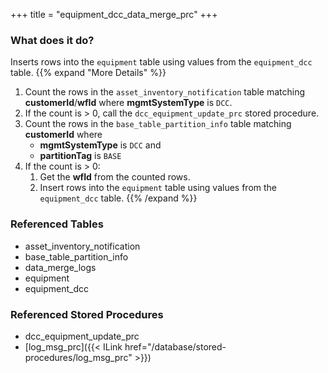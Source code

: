 +++
title = "equipment_dcc_data_merge_prc"
+++

### What does it do?
Inserts rows into the `equipment` table using values from the `equipment_dcc` table.
{{% expand "More Details" %}}
1. Count the rows in the `asset_inventory_notification` table matching **customerId**/**wfId** where **mgmtSystemType** is `DCC`.
2. If the count is > 0, call the `dcc_equipment_update_prc` stored procedure.
3. Count the rows in the `base_table_partition_info` table matching **customerId** where
   - **mgmtSystemType** is `DCC` and
   - **partitionTag** is `BASE`
4. If the count is > 0:
   1. Get the **wfId** from the counted rows.
   2. Insert rows into the `equipment` table using values from the `equipment_dcc` table.
{{% /expand %}}

### Referenced Tables
- asset_inventory_notification
- base_table_partition_info
- data_merge_logs
- equipment
- equipment_dcc

### Referenced Stored Procedures
- dcc_equipment_update_prc
- [log_msg_prc]({{< ILink href="/database/stored-procedures/log_msg_prc" >}})

